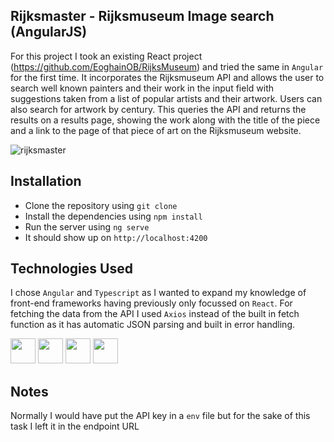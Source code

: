## Rijksmaster - Rijksmuseum Image search (AngularJS)

For this project I took an existing React project (https://github.com/EoghainOB/RijksMuseum) and tried the same in `Angular` for the first time. It incorporates the Rijksmuseum API and allows the user to search well known painters and their work in the input field with suggestions taken from a list of popular artists and their artwork. Users can also search for artwork by century. This queries the API and returns the results on a results page, showing the work along with the title of the piece and a link to the page of that piece of art on the Rijksmuseum website.

![rijksmaster](https://github.com/EoghainOB/RijksMaster_Angular/assets/110406695/03d72507-ce86-4670-abfc-ba076d8d6ea2)

## Installation
- Clone the repository using `git clone`
- Install the dependencies using `npm install`
- Run the server using `ng serve`
- It should show up on `http://localhost:4200`

## Technologies Used
I chose `Angular` and `Typescript` as I wanted to expand my knowledge of front-end frameworks having previously only focussed on `React`. For fetching the data from the API I used `Axios` instead of the built in fetch function as it has automatic JSON parsing and built in error handling.

<div>
    <img height=40 src="https://cdn.jsdelivr.net/gh/devicons/devicon/icons/javascript/javascript-original.svg"/>
    <img height=40 src="https://cdn.jsdelivr.net/gh/devicons/devicon/icons/typescript/typescript-original.svg"/>
    <img height=40 src="https://cdn.jsdelivr.net/gh/devicons/devicon/icons/nodejs/nodejs-original.svg" />
    <img height=40 src="https://cdn.jsdelivr.net/gh/devicons/devicon/icons/angularjs/angularjs-original.svg" />
</div>

## Notes
Normally I would have put the API key in a `env` file but for the sake of this task I left it in the endpoint URL
